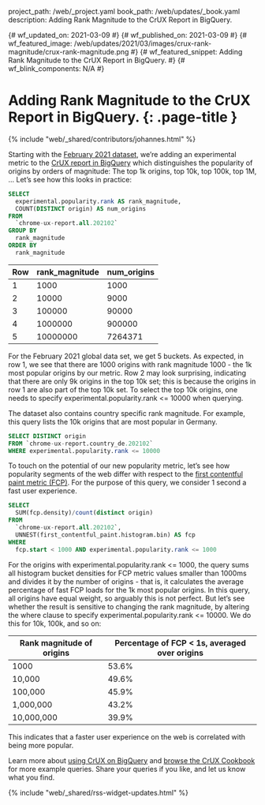 project_path: /web/_project.yaml
book_path: /web/updates/_book.yaml
description: Adding Rank Magnitude to the CrUX Report in BigQuery.

{# wf_updated_on: 2021-03-09 #}
{# wf_published_on: 2021-03-09 #}
{# wf_featured_image: /web/updates/2021/03/images/crux-rank-magnitude/crux-rank-magnitude.png #}
{# wf_featured_snippet: Adding Rank Magnitude to the CrUX Report in BigQuery. #}
{# wf_blink_components: N/A #}

# Adding Rank Magnitude to the CrUX Report in BigQuery. {: .page-title }

{% include "web/_shared/contributors/johannes.html" %}

Starting with the [February 2021
dataset](/web/tools/chrome-user-experience-report/bigquery/changelog#202101),
we’re adding an experimental metric to the [CrUX report in
BigQuery](/web/tools/chrome-user-experience-report/bigquery/getting-started)
which distinguishes the popularity of origins by orders of magnitude: The top 1k
origins, top 10k, top 100k, top 1M, ... Let’s see how this looks in practice:

```SQL
SELECT
  experimental.popularity.rank AS rank_magnitude,
  COUNT(DISTINCT origin) AS num_origins
FROM
  `chrome-ux-report.all.202102`
GROUP BY
  rank_magnitude
ORDER BY
  rank_magnitude
```

| Row | rank_magnitude | num_origins |
| --- | -------------- | ----------- |
| 1   | 1000           | 1000 |
| 2   | 10000          | 9000 |
| 3   | 100000         | 90000 |
| 4   | 1000000        | 900000 |
| 5   | 10000000       | 7264371 |

For the February 2021 global data set, we get 5 buckets. As expected, in row 1,
we see that there are 1000 origins with rank magnitude 1000 - the 1k most
popular origins by our metric. Row 2 may look surprising, indicating that there
are only 9k origins in the top 10k set; this is because the origins in row 1 are
also part of the top 10k set. To select the top 10k origins, one needs to
specify experimental.popularity.rank <= 10000 when querying.

The dataset also contains country specific rank magnitude. For example, this
query lists the 10k origins that are most popular in Germany.


```SQL
SELECT DISTINCT origin
FROM `chrome-ux-report.country_de.202102`
WHERE experimental.popularity.rank <= 10000
```

To touch on the potential of our new popularity metric, let’s see how popularity
segments of the web differ with respect to the [first contentful paint metric
(FCP)](https://web.dev/first-contentful-paint/). For the purpose of this query,
we consider 1 second a fast user experience.

```SQL
SELECT
  SUM(fcp.density)/count(distinct origin)
FROM
  `chrome-ux-report.all.202102`,
  UNNEST(first_contentful_paint.histogram.bin) AS fcp
WHERE
  fcp.start < 1000 AND experimental.popularity.rank <= 1000
```

For the origins with experimental.popularity.rank <= 1000, the query sums all
histogram bucket densities for FCP metric values smaller than 1000ms and divides
it by the number of origins - that is, it calculates the average percentage of
fast FCP loads for the 1k most popular origins. In this query, all origins have
equal weight, so arguably this is not perfect. But let’s see whether the result
is sensitive to changing the rank magnitude, by altering the where clause to
specify experimental.popularity.rank <= 10000. We do this for 10k, 100k, and so
on:

| Rank magnitude of origins | Percentage of FCP < 1s, averaged over origins |
| ------------------------- | --------------------------------------------- |
| 1000                      | 53.6% |
| 10,000                    | 49.6% |
| 100,000                   | 45.9% |
| 1,000,000                 | 43.2% |
| 10,000,000                | 39.9% |

This indicates that a faster user experience on the web is correlated with being more popular.

Learn more about [using CrUX on
BigQuery](https://web.dev/chrome-ux-report-bigquery/) and [browse the CrUX
Cookbook](https://github.com/GoogleChrome/CrUX/tree/main/sql) for more example
queries. Share your queries if you like, and let us know what you find.

{% include "web/_shared/rss-widget-updates.html" %}
